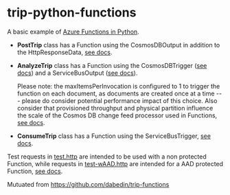 # trip-python-functions

A basic example of [Azure Functions in Python](https://docs.microsoft.com/en-us/azure/azure-functions/functions-reference-python?tabs=azurecli-linux%2Capplication-level).
* **PostTrip** class has a Function using the CosmosDBOutput in addition to the HttpResponseData, [see docs](https://docs.microsoft.com/en-us/azure/azure-functions/functions-bindings-cosmosdb-v2-output?tabs=python).
* **AnalyzeTrip** class has a Function using the CosmosDBTrigger ([see docs](https://docs.microsoft.com/en-us/azure/azure-functions/functions-bindings-cosmosdb-v2-trigger?tabs=in-process%2Cfunctionsv2&pivots=programming-language-python)) and a ServiceBusOutput ([see docs](https://docs.microsoft.com/en-us/azure/azure-functions/functions-bindings-service-bus-output?tabs=in-process%2Cextensionv5&pivots=programming-language-python)).

    Please note: the maxItemsPerInvocation is configured to 1 to trigger the function on each document, as documents are created once at a time --- please do consider potential performance impact of this choice.
    Also consider that provisioned throughput and physical partition influence the scale of the Cosmos DB change feed processor used in Functions, [see docs](https://docs.microsoft.com/en-us/azure/cosmos-db/sql/change-feed-processor#components-of-the-change-feed-processor).

* **ConsumeTrip** class has a Function using the ServiceBusTrigger, [see docs](https://docs.microsoft.com/en-us/azure/azure-functions/functions-bindings-service-bus-trigger?tabs=in-process%2Cextensionv5&pivots=programming-language-python).

Test requests in [test.http](/test.http) are intended to be used with a non protected Function, while requests in [test-wAAD.http](/test-wAA.http) are intended for a AAD protected Function, [see docs](https://docs.microsoft.com/en-us/azure/app-service/configure-authentication-provider-aad?toc=%2Fazure%2Fazure-functions%2Ftoc.json).

Mutuated from https://github.com/dabedin/trip-functions
